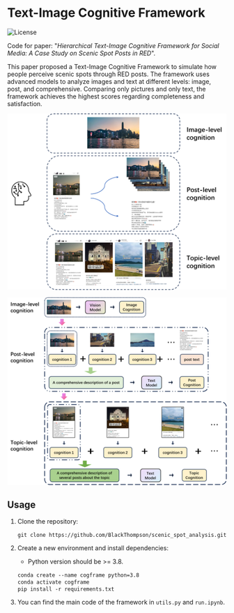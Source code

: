 # Text-Image Cognitive Framework

![License](https://img.shields.io/badge/license-MIT-brightgreen)

Code for paper: "*Hierarchical Text-Image Cognitive Framework for Social Media: A Case Study on Scenic Spot Posts in RED*". 

This paper proposed a Text-Image Cognitive Framework to simulate how people perceive scenic spots through RED posts. The framework uses advanced models to analyze images and text at different levels: image, post, and comprehensive. Comparing only pictures and only text, the framework achieves the highest scores regarding completeness and satisfaction.

![framework](./pic/framework.png)


![framework_formal](./pic/framework_Formal%20expression.png)

## Usage

1. Clone the repository:

   ```
   git clone https://github.com/BlackThompson/scenic_spot_analysis.git
   ```

2. Create a new environment and install dependencies:

   - Python version should be >= 3.8.

   ```
   conda create --name cogframe python=3.8
   conda activate cogframe
   pip install -r requirements.txt
   ```

3. You can find the main code of the framework in `utils.py` and `run.ipynb`.

